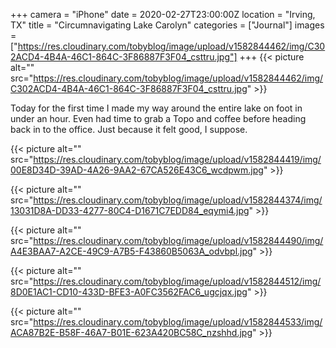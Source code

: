+++
camera = "iPhone"
date = 2020-02-27T23:00:00Z
location = "Irving, TX"
title = "Circumnavigating Lake Carolyn"
categories = ["Journal"]
images = ["https://res.cloudinary.com/tobyblog/image/upload/v1582844462/img/C302ACD4-4B4A-46C1-864C-3F86887F3F04_csttru.jpg"]
+++
{{< picture alt="" src="https://res.cloudinary.com/tobyblog/image/upload/v1582844462/img/C302ACD4-4B4A-46C1-864C-3F86887F3F04_csttru.jpg" >}}
<!--more-->
Today for the first time I made my way around the entire lake on foot in under an hour. Even had time to grab a Topo and coffee before heading back in to the office. Just because it felt good, I suppose. 
  
{{< picture alt="" src="https://res.cloudinary.com/tobyblog/image/upload/v1582844419/img/00E8D34D-39AD-4A26-9AA2-67CA526E43C6_wcdpwm.jpg" >}}

  
{{< picture alt="" src="https://res.cloudinary.com/tobyblog/image/upload/v1582844374/img/13031D8A-DD33-4277-80C4-D1671C7EDD84_eqymi4.jpg" >}}

{{< picture alt="" src="https://res.cloudinary.com/tobyblog/image/upload/v1582844490/img/A4E3BAA7-A2CE-49C9-A7B5-F43860B5063A_odvbpl.jpg" >}}

{{< picture alt="" src="https://res.cloudinary.com/tobyblog/image/upload/v1582844512/img/8D0E1AC1-CD10-433D-BFE3-A0FC3562FAC6_ugcjqx.jpg" >}}

{{< picture alt="" src="https://res.cloudinary.com/tobyblog/image/upload/v1582844533/img/ACA87B2E-B58F-46A7-B01E-623A420BC58C_nzshhd.jpg" >}}